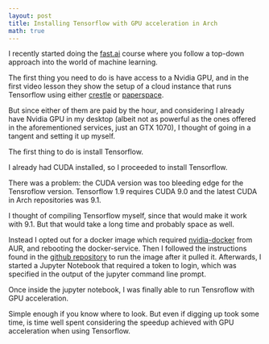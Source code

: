 ```yaml
---
layout: post
title: Installing Tensorflow with GPU acceleration in Arch
math: true
---
```


I recently started doing the [fast.ai](https://www.fast.ai) course where you follow a top-down
approach into the world of machine learning.

The first thing you need to do is have access to a Nvidia GPU, and in the
first video lesson they show the setup of a cloud instance that runs
Tensorflow using either [crestle](https://www.crestle.com) or
[paperspace](https://www.paperspace.com).

But since either of them are paid by the hour, and considering I already have
Nvidia GPU in my desktop (albeit not as powerful as the ones offered in the
aforementioned services, just an GTX 1070), I thought of going in a tangent
and setting it up myself.


The first thing to do is install Tensorflow.

I already had CUDA installed, so I proceeded to install Tensorflow.

There was a problem: the CUDA version was too bleeding edge for the Tensroflow
version. Tensorflow 1.9 requires CUDA 9.0 and the latest CUDA in Arch
repositories was 9.1.

I thought of compiling Tensorflow myself, since that would make it work with
9.1. But that would take a long time and probably space as well.

Instead I opted out for a docker image which required [nvidia-docker](https://aur.archlinux.org/packages/nvidia-docker/) from AUR,
and rebooting the docker-service. Then I followed the instructions found in
the [github repository](https://github.com/NVIDIA/nvidia-docker) to run the
image after it pulled it. Afterwards, I started a Jupyter Notebook that
required a token to login, which was specified in the output of the jupyter
command line prompt.

Once inside the jupyter notebook, I was finally able to run Tensroflow with
GPU acceleration.

Simple enough if you know where to look. But even if digging up took some
time, is time well spent considering the speedup achieved with GPU
acceleration when using Tensorflow.
